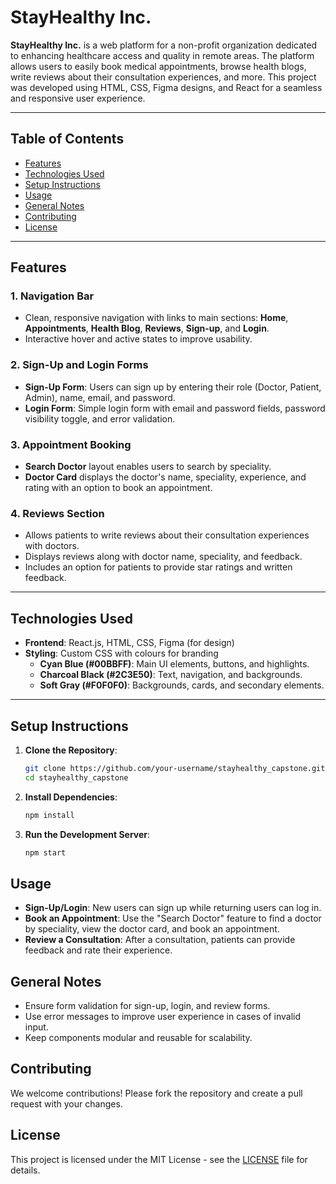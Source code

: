 # StayHealthy Inc.

**StayHealthy Inc.** is a web platform for a non-profit organization dedicated to enhancing healthcare access and quality in remote areas. The platform allows users to easily book medical appointments, browse health blogs, write reviews about their consultation experiences, and more. This project was developed using HTML, CSS, Figma designs, and React for a seamless and responsive user experience.

---

## Table of Contents
- [Features](#features)
- [Technologies Used](#technologies-used)
- [Setup Instructions](#setup-instructions)
- [Usage](#usage)
- [General Notes](#general-notes)
- [Contributing](#contributing)
- [License](#license)

---

## Features

### 1. Navigation Bar
- Clean, responsive navigation with links to main sections: **Home**, **Appointments**, **Health Blog**, **Reviews**, **Sign-up**, and **Login**.
- Interactive hover and active states to improve usability.

### 2. Sign-Up and Login Forms
- **Sign-Up Form**: Users can sign up by entering their role (Doctor, Patient, Admin), name, email, and password.
- **Login Form**: Simple login form with email and password fields, password visibility toggle, and error validation.

### 3. Appointment Booking
- **Search Doctor** layout enables users to search by speciality.
- **Doctor Card** displays the doctor's name, speciality, experience, and rating with an option to book an appointment.

### 4. Reviews Section
- Allows patients to write reviews about their consultation experiences with doctors.
- Displays reviews along with doctor name, speciality, and feedback.
- Includes an option for patients to provide star ratings and written feedback.

---

## Technologies Used
- **Frontend**: React.js, HTML, CSS, Figma (for design)
- **Styling**: Custom CSS with colours for branding
  - **Cyan Blue (#00BBFF)**: Main UI elements, buttons, and highlights.
  - **Charcoal Black (#2C3E50)**: Text, navigation, and backgrounds.
  - **Soft Gray (#F0F0F0)**: Backgrounds, cards, and secondary elements.

---

## Setup Instructions

1. **Clone the Repository**:
    ```bash
    git clone https://github.com/your-username/stayhealthy_capstone.git
    cd stayhealthy_capstone
    ```

2. **Install Dependencies**:
    ```bash
    npm install
    ```

3. **Run the Development Server**:
    ```bash
    npm start
    ```
   

## Usage

- **Sign-Up/Login**: New users can sign up while returning users can log in.
- **Book an Appointment**: Use the "Search Doctor" feature to find a doctor by speciality, view the doctor card, and book an appointment.
- **Review a Consultation**: After a consultation, patients can provide feedback and rate their experience.

## General Notes

- Ensure form validation for sign-up, login, and review forms.
- Use error messages to improve user experience in cases of invalid input.
- Keep components modular and reusable for scalability.

## Contributing

We welcome contributions! Please fork the repository and create a pull request with your changes.

## License

This project is licensed under the MIT License - see the [LICENSE](LICENSE) file for details.

